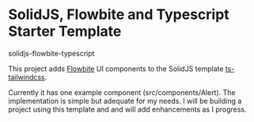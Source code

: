 # SolidJS, Flowbite and Typescript Starter Template

solidjs-flowbite-typescript

This project adds [Flowbite](https://flowbite.com/) UI components to the SolidJS template [ts-tailwindcss](https://github.com/solidjs/templates/tree/main/ts-tailwindcss).

Currently it has one example component (src/components/Alert). The implementation is simple but adequate for my needs. I will be building a project using this template and and will add enhancements as I progress.



